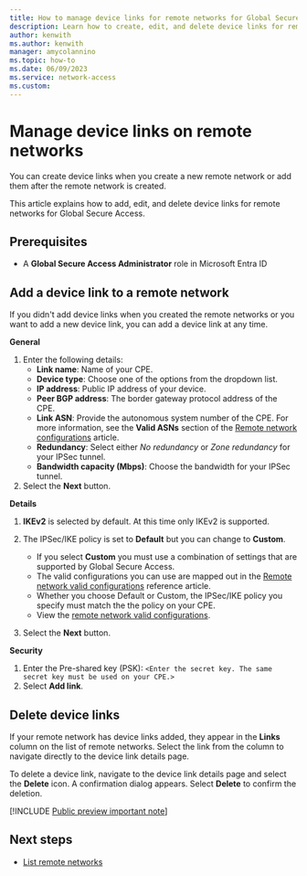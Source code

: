 ```yaml
---
title: How to manage device links for remote networks for Global Secure Access (preview)
description: Learn how to create, edit, and delete device links for remote networks for Global Secure Access (preview).
author: kenwith
ms.author: kenwith
manager: amycolannino
ms.topic: how-to
ms.date: 06/09/2023
ms.service: network-access
ms.custom: 
---
```


# Manage device links on remote networks

You can create device links when you create a new remote network or add them after the remote network is created.

This article explains how to add, edit, and delete device links for remote networks for Global Secure Access.

## Prerequisites 

- A **Global Secure Access Administrator** role in Microsoft Entra ID

## Add a device link to a remote network

If you didn't add device links when you created the remote networks or you want to add a new device link, you can add a device link at any time.

**General**

1. Enter the following details: 
    - **Link name**: Name of your CPE.
    - **Device type**: Choose one of the options from the dropdown list.
    - **IP address**: Public IP address of your device.
    - **Peer BGP address**: The border gateway protocol address of the CPE.
    - **Link ASN**: Provide the autonomous system number of the CPE. For more information, see the **Valid ASNs** section of the [Remote network configurations](reference-remote-network-configurations.md) article.
    - **Redundancy**: Select either *No redundancy* or *Zone redundancy* for your IPSec tunnel.
    - **Bandwidth capacity (Mbps)**: Choose the bandwidth for your IPSec tunnel.
1. Select the **Next** button.

**Details**

1. **IKEv2** is selected by default. At this time only IKEv2 is supported.
1. The IPSec/IKE policy is set to **Default** but you can change to **Custom**.
    - If you select **Custom** you must use a combination of settings that are supported by Global Secure Access.
    - The valid configurations you can use are mapped out in the [Remote network valid configurations](reference-remote-network-configurations.md) reference article.
    - Whether you choose Default or Custom, the IPSec/IKE policy you specify must match the the policy on your CPE.
    - View the [remote network valid configurations](reference-remote-network-configurations.md).

1. Select the **Next** button.

**Security**

1. Enter the Pre-shared key (PSK): `<Enter the secret key. The same secret key must be used on your CPE.>` 
1. Select **Add link**. 

## Delete device links

If your remote network has device links added, they appear in the **Links** column on the list of remote networks. Select the link from the column to navigate directly to the device link details page.

To delete a device link, navigate to the device link details page and select the **Delete** icon. A confirmation dialog appears. Select **Delete** to confirm the deletion.

[!INCLUDE [Public preview important note](./includes/public-preview-important-note.md)]

## Next steps
- [List remote networks](how-to-list-remote-networks.md)

